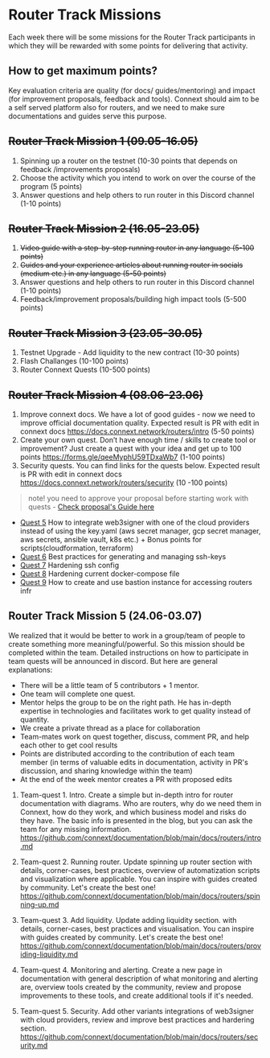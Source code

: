 # Router Track Missions

Each week there will be some missions for the Router Track participants in which they will be rewarded with some points for delivering that activity.

## How to get maximum points? 

Key evaluation criteria are quality (for docs/ guides/mentoring) and impact (for improvement proposals,  feedback and tools). Connext should aim to be a self served platform also for routers, and we need to make sure documentations and guides serve this purpose. 

## ~~Router Track Mission 1 (09.05-16.05)~~

1. Spinning up a router on the testnet (10-30 points that depends on feedback /improvements proposals)
2. Choose the activity which you intend to work on over the course of the program (5 points)
3. Answer questions and help others to run router in this Discord channel (1-10 points)

## ~~Router Track Mission 2 (16.05-23.05)~~

1. ~~Video guide with a step-by-step running router in any language (5-100 points)~~
2. ~~Guides and your experience articles about running router in socials (medium etc.) in any language (5-50 points)~~
3. Answer questions and help others to run router in this Discord channel (1-10 points)
4. Feedback/improvement proposals/building high impact tools (5-500 points)

## ~~Router Track Mission 3 (23.05-30.05)~~
1. Testnet Upgrade - Add liquidity to the new contract (10-30 points)
2. Flash Challanges (10-100 points)
3. Router Connext Quests (10-500 points)

## ~~Router Track Mission 4 (08.06-23.06)~~

1. Improve connext docs. We have a lot of good guides - now we need to improve official documentation quality. Expected result is PR with edit in connext docs https://docs.connext.network/routers/intro (5-50 points)
2. Create your own quest. Don’t have enough time / skills to create tool or improvement?  Just create a quest with your idea and get up to 100 points
https://forms.gle/qeeMyphU59TDxaWb7 (1-100 points)
3. Security quests. You can find links for the quests below. Expected result is PR with edit in connext docs https://docs.connext.network/routers/security (10 -100 points)
> note! you need to approve your proposal before starting work with quests - [Check proposal's Guide here](https://github.com/fmanea/ConnextRouterTrack#router-track-proposals)
- [Quest 5](https://github.com/fmanea/ConnextRouterTrack/blob/main/ChallangesAndQuests.md#quest-5---integrade-web3signer-10-100-points) How to integrate web3signer with one of the cloud providers instead of using the key.yaml (aws secret manager, gcp secret manager, aws secrets, ansible vault, k8s etc.) + Bonus points for scripts(cloudformation, terraform) 
- [Quest 6](https://github.com/fmanea/ConnextRouterTrack/blob/main/ChallangesAndQuests.md#quest-6---best-practices-for-generating-and-managing-ssh-keys-10-30-points) Best practices for generating and managing ssh-keys
- [Quest 7](https://github.com/fmanea/ConnextRouterTrack/blob/main/ChallangesAndQuests.md#quest-7---hardening-ssh-config-10-30-points) Hardening ssh config
- [Quest 8](https://github.com/fmanea/ConnextRouterTrack/blob/main/ChallangesAndQuests.md#quest-8---hardening-current-docker-compose-file-10-30-points) Hardening current docker-compose file
- [Quest 9](https://github.com/fmanea/ConnextRouterTrack/blob/main/ChallangesAndQuests.md#quest-9---how-to-create-and-use-bastion-instance-for-accessing-routers-infrastructure-10-30-points) How to create and use bastion instance for accessing routers infr

## Router Track Mission 5 (24.06-03.07)

We realized that it would be better to work in a group/team of people to create something more meaningful/powerful. So this mission should be completed within the team. Detailed instructions on how to participate in team quests will be announced in discord. But here are general explanations:
- There will be a little team of 5 contributors + 1 mentor. 
- One team will complete one quest.
- Mentor helps the group to be on the right path. He has in-depth expertise in technologies and facilitates work to get quality instead of quantity.
- We create a private thread as a place for collaboration
- Team-mates work on quest together, discuss, comment PR, and help each other to get cool results
- Points are distributed according to the contribution of each team member (in terms of valuable edits in documentation, activity in PR's discussion, and sharing knowledge within the team)  
- At the end of the week mentor creates a PR with proposed edits

1. Team-quest 1. Intro. Create a simple but in-depth intro for router documentation with diagrams. Who are routers, why do we need them in Connext, how do they work, and which business model and risks do they have. The basic info is presented in the blog, but you can ask the team for any missing information. 
https://github.com/connext/documentation/blob/main/docs/routers/intro.md

2. Team-quest 2. Running router. Update spinning up router section with details, corner-cases, best practices, overview of automatization scripts and visualization where applicable. You can inspire with guides created by community. Let's create the best one! https://github.com/connext/documentation/blob/main/docs/routers/spinning-up.md 

3. Team-quest 3. Add liquidity. Update adding liquidity section. with details, corner-cases, best practices and visualisation. You can inspire with guides created by community. Let's create the best one! https://github.com/connext/documentation/blob/main/docs/routers/providing-liquidity.md

4. Team-quest 4. Monitoring and alerting. Create a new page in documentation with general description of what monitoring and alerting are, overview tools created by the community, review and propose improvements to these tools, and create additional tools if it's needed. 

5. Team-quest 5. Security. Add other variants integrations of web3signer with cloud providers, review and improve best practices and hardering section.
https://github.com/connext/documentation/blob/main/docs/routers/security.md


